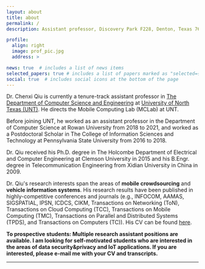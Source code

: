 ```yaml
---
layout: about
title: about
permalink: /
description: Assistant professor, Discovery Park F228, Denton, Texas 76207. chenxi.qiu[at]unt.edu

profile:
  align: right
  image: prof_pic.jpg
  address: >

news: true  # includes a list of news items
selected_papers: true # includes a list of papers marked as "selected={true}"
social: true  # includes social icons at the bottom of the page
---
```


Dr. Chenxi Qiu is currently a tenure-track assistant professor in [The Department of Computer Science and Engineering](https://computerscience.engineering.unt.edu/) at [University of North Texas (UNT)](https://www.unt.edu/). He directs the Mobile Computing Lab (MCLab) at UNT.  

Before joining UNT, he worked as an assistant professor in the Department of Computer Science at Rowan University from 2018 to 2021, and worked as a Postdoctoral Scholar in The College of Information Sciences and Technology at Pennsylvania State University from 2016 to 2018. 
 
Dr. Qiu received his Ph.D. degree in The Holcombe Department of Electrical and Computer Engineering at Clemson University in 2015 and his B.Engr. degree in Telecommunication Engineering from Xidian University in China in 2009.

Dr. Qiu's research interests span the areas of **mobile crowdsourcing** and **vehicle information systems**. His research results have been published in highly-competitive conferences and journals (e.g., INFOCOM, AAMAS, SIGSPATIAL, IPSN, ICDCS, CIKM, Transactions on Networking (ToN), Transactions on Cloud Computing (TCC), Transactions on Mobile Computing (TMC), Transactions on Parallel and Distributed Systems (TPDS), and Transactions on Computers (TC)). His CV can be found [here](https://github.com/chenxiunt/chenxiunt.github.io/blob/fdd3ece5ee456db77bf4498ff83c69ffed559801/assets/pdf/CV2021.pdf). 

**To prospective students: Multiple research assistant positions are available. I am looking for self-motivated students who are interested in the areas of data security&privacy and IoT applications. If you are interested, please e-mail me with your CV and transcripts.**

---
